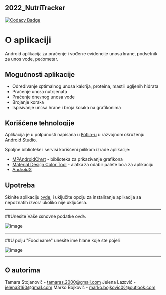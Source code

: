 ## 2022_NutriTracker

[![Codacy Badge](https://api.codacy.com/project/badge/Grade/94c2bc81da7348ad9cc277636bdef27e)](https://app.codacy.com/gh/matf-pp/2022_NutriTracker?utm_source=github.com&utm_medium=referral&utm_content=matf-pp/2022_NutriTracker&utm_campaign=Badge_Grade_Settings)

# O aplikaciji
Android aplikacija za praćenje i vođenje evidencije unosa hrane, podsetnik za unos vode, pedometar.

## Mogućnosti aplikacije

+ Određivanje optimalnog unosa kalorija, proteina, masti i ugljenih hidrata
+ Praćenje unosa nutrijenata
+ Praćenje dnevnog unosa vode
+ Brojanje koraka
+ Ispisivanje unosa hrane i broja koraka na grafikonima

## Korišćene tehnologije

Aplikacija je u potpunosti napisana u [Kotlin-u](https://kotlinlang.org/) u razvojnom okruženju [Android Studio](https://developer.android.com/studio).

Spoljne biblioteke i servisi korišćeni prilikom izrade aplikacije: 
+ [MPAndroidChart](https://github.com/PhilJay/MPAndroidChart) - biblioteka za prikazivanje grafikona
+ [Material Design Color Tool](https://material.io/resources/color/#!/) - alatka za odabir palete boja za aplikaciju
+ [AndroidX](https://github.com/androidx/androidx) 

## Upotreba

Skinite aplikaciju [ovde](https://github.com/matf-pp/2022_NutriTracker/raw/main/nutritracker.apk), i uključite opciju za instaliranje aplikacija sa nepoznatih izvora ukoliko nije uključena.

---

##Unesite Vaše osnovne podatke ovde.

![image](https://user-images.githubusercontent.com/62253006/166939788-ad9c88f3-5301-4314-99e4-a60ded8d0f29.png)

---
##U polju "Food name" unesite ime hrane koje ste pojeli

![image](https://user-images.githubusercontent.com/62253006/166946378-c9a078a0-cfb3-47df-a8b0-057acd1f03f2.png)

---

## O autorima

Tamara Stojanović - tamaras.2000@gmail.com
Jelena Lazović - jelena3160@gmail.com
Marko Bojković - marko.bojkovic00@outlook.com


